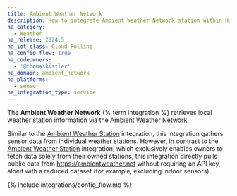 ```yaml
---
title: Ambient Weather Network
description: How to integrate Ambient Weather Network station within Home Assistant.
ha_category:
  - Weather
ha_release: 2024.5
ha_iot_class: Cloud Polling
ha_config_flow: true
ha_codeowners:
  - '@thomaskistler'
ha_domain: ambient_network
ha_platforms:
  - sensor
ha_integration_type: service
---
```


The **Ambient Weather Network** {% term integration %} retrieves local weather station information
via the [Ambient Weather Network](https://ambientweather.net).

Similar to the [Ambient Weather Station](https://www.home-assistant.io/integrations/ambient_station/)
integration, this integration gathers sensor data from individual weather stations.
However, in contrast to the [Ambient Weather Station](https://www.home-assistant.io/integrations/ambient_station/)
integration, which exclusively enables owners to fetch data solely from their owned stations, this
integration directly pulls public data from <https://ambientweather.net> without requiring an API key,
albeit with a reduced dataset (for example, excluding indoor sensors).

{% include integrations/config_flow.md %}
